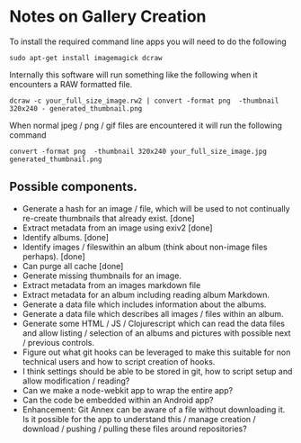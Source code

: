 # Notes on Gallery Creation

To install the required command line apps you will need to do the following

    sudo apt-get install imagemagick dcraw

Internally this software will run something like the following when it encounters a RAW formatted file.

    dcraw -c your_full_size_image.rw2 | convert -format png  -thumbnail 320x240 - generated_thumbnail.png

When normal jpeg / png / gif files are encountered it will run the following command

    convert -format png  -thumbnail 320x240 your_full_size_image.jpg generated_thumbnail.png

## Possible components.

 * Generate a hash for an image / file, which will be used to not continually re-create thumbnails that already exist. [done]
 * Extract metadata from an image using exiv2 [done]
 * Identify albums. [done]
 * Identify images / fileswithin an album (think about non-image files perhaps). [done]
 * Can purge all cache [done]
 * Generate missing thumbnails for an image.
 * Extract metadata from an images markdown file
 * Extract metadata for an album including reading album Markdown.
 * Generate a data file which includes information about the albums.
 * Generate a data file which describes all images / files within an album.
 * Generate some HTML / JS / Clojurescript which can read the data files and allow listing / selection of an albums and pictures with possible next / previous controls.
 * Figure out what git hooks can be leveraged to make this suitable for non technical users and how to script creation of hooks.
 * I think settings should be able to be stored in git, how to script setup and allow modification / reading?
 * Can we make a node-webkit app to wrap the entire app?
 * Can the code be embedded within an Android app?
 * Enhancement: Git Annex can be aware of a file without downloading it. Is it possible for the app to understand this / manage creation / download / pushing / pulling these files around repositories?
